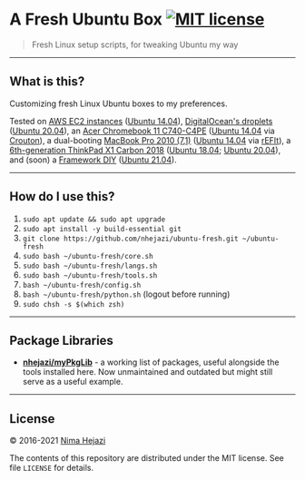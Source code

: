# A Fresh Ubuntu Box [![MIT license](http://img.shields.io/badge/license-MIT-brightgreen.svg)](http://opensource.org/licenses/MIT)

> Fresh Linux setup scripts, for tweaking Ubuntu my way

---

## What is this?

Customizing fresh Linux Ubuntu boxes to my preferences.

Tested on [AWS EC2 instances](https://aws.amazon.com/marketplace/pp/B00JV9JBDS)
([Ubuntu 14.04](http://releases.ubuntu.com/14.04/)), [DigitalOcean's
droplets](https://www.digitalocean.com/products/droplets/) ([Ubuntu
20.04](https://releases.ubuntu.com/20.04/)), an [Acer Chromebook 11
C740-C4PE](http://www.acer.com/ac/en/US/content/model/NX.EF2AA.002) ([Ubuntu
14.04](http://releases.ubuntu.com/14.04/) via
[Crouton](https://github.com/dnschneid/crouton)), a dual-booting [MacBook Pro
2010 (7,1)](https://support.apple.com/kb/sp583?locale=en_US) ([Ubuntu
14.04](http://releases.ubuntu.com/14.04/) via
[rEFIt](http://refit.sourceforge.net/)), a [6th-generation ThinkPad X1 Carbon
2018](https://wiki.archlinux.org/title/Lenovo_ThinkPad_X1_Carbon_(Gen_6))
([Ubuntu 18.04](http://releases.ubuntu.com/18.04/); [Ubuntu
20.04](https://releases.ubuntu.com/20.04/)), and (soon) a [Framework
DIY](https://frame.work/laptop-diy-edition) ([Ubuntu
21.04](http://releases.ubuntu.com/21.04/)).

---

## How do I use this?

1. `sudo apt update && sudo apt upgrade`
2. `sudo apt install -y build-essential git`
3. `git clone https://github.com/nhejazi/ubuntu-fresh.git ~/ubuntu-fresh`
4. `sudo bash ~/ubuntu-fresh/core.sh`
5. `sudo bash ~/ubuntu-fresh/langs.sh`
6. `sudo bash ~/ubuntu-fresh/tools.sh`
7. `bash ~/ubuntu-fresh/config.sh`
8. `bash ~/ubuntu-fresh/python.sh` (logout before running)
9. `sudo chsh -s $(which zsh)`


---

## Package Libraries

* __[nhejazi/myPkgLib](https://github.com/nhejazi/myPkgLib)__ - a working list
    of packages, useful alongside the tools installed here. Now unmaintained and
    outdated but might still serve as a useful example.

---

## License

&copy; 2016-2021 [Nima Hejazi](https://nimahejazi.org)

The contents of this repository are distributed under the MIT license. See file
`LICENSE` for details.
